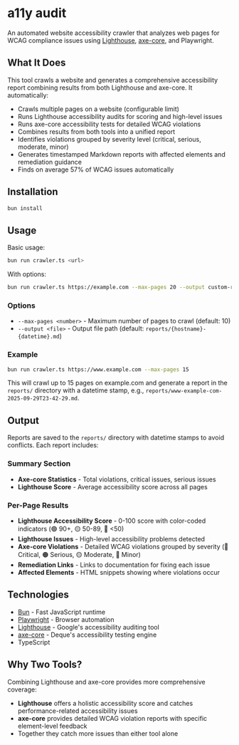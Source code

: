 # a11y audit

An automated website accessibility crawler that analyzes web pages for WCAG compliance issues using [Lighthouse](https://github.com/GoogleChrome/lighthouse), [axe-core](https://github.com/dequelabs/axe-core), and Playwright.

## What It Does

This tool crawls a website and generates a comprehensive accessibility report combining results from both Lighthouse and axe-core. It automatically:

- Crawls multiple pages on a website (configurable limit)
- Runs Lighthouse accessibility audits for scoring and high-level issues
- Runs axe-core accessibility tests for detailed WCAG violations
- Combines results from both tools into a unified report
- Identifies violations grouped by severity level (critical, serious, moderate, minor)
- Generates timestamped Markdown reports with affected elements and remediation guidance
- Finds on average 57% of WCAG issues automatically

## Installation

```bash
bun install
```

## Usage

Basic usage:

```bash
bun run crawler.ts <url>
```

With options:

```bash
bun run crawler.ts https://example.com --max-pages 20 --output custom-report.md
```

### Options

- `--max-pages <number>` - Maximum number of pages to crawl (default: 10)
- `--output <file>` - Output file path (default: `reports/{hostname}-{datetime}.md`)

### Example

```bash
bun run crawler.ts https://www.example.com --max-pages 15
```

This will crawl up to 15 pages on example.com and generate a report in the `reports/` directory with a datetime stamp, e.g., `reports/www-example-com-2025-09-29T23-42-29.md`.

## Output

Reports are saved to the `reports/` directory with datetime stamps to avoid conflicts. Each report includes:

### Summary Section

- **Axe-core Statistics** - Total violations, critical issues, serious issues
- **Lighthouse Score** - Average accessibility score across all pages

### Per-Page Results

- **Lighthouse Accessibility Score** - 0-100 score with color-coded indicators (🟢 90+, 🟡 50-89, 🔴 <50)
- **Lighthouse Issues** - High-level accessibility problems detected
- **Axe-core Violations** - Detailed WCAG violations grouped by severity (🔴 Critical, 🟠 Serious, 🟡 Moderate, 🔵 Minor)
- **Remediation Links** - Links to documentation for fixing each issue
- **Affected Elements** - HTML snippets showing where violations occur

## Technologies

- [Bun](https://bun.com) - Fast JavaScript runtime
- [Playwright](https://playwright.dev) - Browser automation
- [Lighthouse](https://github.com/GoogleChrome/lighthouse) - Google's accessibility auditing tool
- [axe-core](https://github.com/dequelabs/axe-core) - Deque's accessibility testing engine
- TypeScript

## Why Two Tools?

Combining Lighthouse and axe-core provides more comprehensive coverage:

- **Lighthouse** offers a holistic accessibility score and catches performance-related accessibility issues
- **axe-core** provides detailed WCAG violation reports with specific element-level feedback
- Together they catch more issues than either tool alone
